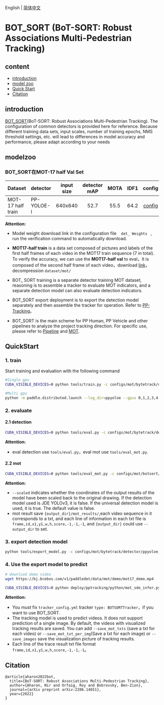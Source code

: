 English | [简体中文](README_cn.md)

# BOT_SORT (BoT-SORT: Robust Associations Multi-Pedestrian Tracking)

## content
- [introduction](#introduction)
- [model zoo](#modelzoo)
- [Quick Start](#QuickStart)
- [Citation](Citation)

## introduction
[BOT_SORT](https://arxiv.org/pdf/2206.14651v2.pdf)(BoT-SORT: Robust Associations Multi-Pedestrian Tracking). The configuration of common detectors is provided here for reference. Because different training data sets, input scales, number of training epochs, NMS threshold settings, etc. will lead to differences in model accuracy and performance, please adapt according to your needs

## modelzoo

### BOT_SORT在MOT-17 half Val Set

|  Dataset      |  detector     | input size  | detector mAP  |  MOTA  |  IDF1  |  config |
| :--------         | :-----      | :----:  | :------:  | :----: |:-----: |:----:   |
| MOT-17 half train | PP-YOLOE-l  | 640x640 |  52.7    |  55.5  |  64.2 |[config](./botsort_ppyoloe.yml) |


**Attention:**
  - Model weight download link in the configuration file ` ` ` det_ Weights ` ` `, run the verification command to automatically download.
  - **MOT17-half train** is a data set composed of pictures and labels of the first half frames of each video in the MOT17 train sequence (7 in total). To verify the accuracy, we can use the **MOT17-half val** to eval，It is composed of the second half frame of each video，download [link](https://bj.bcebos.com/v1/paddledet/data/mot/MOT17.zip)，decompression `dataset/mot/`

  - BOT_ SORT training is a separate detector training MOT dataset, reasoning is to assemble a tracker to evaluate MOT indicators, and a separate detection model can also evaluate detection indicators.
  - BOT_SORT export deployment is to export the detection model separately and then assemble the tracker for operation. Refer to [PP-Tracking](../../../deploy/pptracking/python)。
  - BOT_SORT is the main scheme for PP Human, PP Vehicle and other pipelines to analyze the project tracking direction. For specific use, please refer to [Pipeline](../../../deploy/pipeline) and [MOT](../../../deploy/pipeline/docs/tutorials/pphuman_mot.md).


## QuickStart

### 1. train
Start training and evaluation with the following command
```bash
#Single gpu
CUDA_VISIBLE_DEVICES=0 python tools/train.py -c configs/mot/bytetrack/detector/ppyoloe_crn_l_36e_640x640_mot17half.yml --eval --amp

#Multi gpu
python -m paddle.distributed.launch --log_dir=ppyoloe --gpus 0,1,2,3,4,5,6,7 tools/train.py -c configs/mot/bytetrack/detector/ppyoloe_crn_l_36e_640x640_mot17half.yml --eval --amp
```

### 2. evaluate
#### 2.1 detection
```bash
CUDA_VISIBLE_DEVICES=0 python tools/eval.py -c configs/mot/bytetrack/detector/ppyoloe_crn_l_36e_640x640_mot17half.yml
```

**Attention:**
 - eval detection use ```tools/eval.py```，eval mot use ```tools/eval_mot.py```.

#### 2.2 mot
```bash
CUDA_VISIBLE_DEVICES=0 python tools/eval_mot.py -c configs/mot/botsort/botsort_ppyoloe.yml --scaled=True
```
**Attention:**
 - `--scaled` indicates whether the coordinates of the output results of the model have been scaled back to the original drawing. If the detection model used is JDE YOLOv3, it is false. If the universal detection model is used, it is true. The default value is false.
 - mot result save `{output_dir}/mot_results/`,each video sequence in it corresponds to a txt, and each line of information in each txt file is `frame,id,x1,y1,w,h,score,-1,-1,-1`, and `{output_dir}` could  use `--output_dir` to set.

### 3. export detection model

```bash
python tools/export_model.py -c configs/mot/bytetrack/detector/ppyoloe_crn_l_36e_640x640_mot17half.yml --output_dir=output_inference -o weights=https://bj.bcebos.com/v1/paddledet/models/mot/ppyoloe_crn_l_36e_640x640_mot17half.pdparams
```

### 4. Use the export model to predict

```bash
# download demo video
wget https://bj.bcebos.com/v1/paddledet/data/mot/demo/mot17_demo.mp4

CUDA_VISIBLE_DEVICES=0 python deploy/pptracking/python/mot_sde_infer.py --model_dir=output_inference/ppyoloe_crn_l_36e_640x640_mot17half --tracker_config=deploy/pptracking/python/tracker_config.yml --video_file=mot17_demo.mp4 --device=GPU --threshold=0.5
```
**Attention:**
 - You must fix `tracker_config.yml` tracker `type: BOTSORTTracker`，if you want to use BOT_SORT.
 - The tracking model is used to predict videos. It does not support prediction of a single image. By default, the videos with visualized tracking results are saved. You can add `--save_mot_txts` (save a txt for each video) or `--save_mot_txt_per_img`(Save a txt for each image)  or `--save_images` save the visualization picture of tracking results.
 - Each line of the trace result txt file format `frame,id,x1,y1,w,h,score,-1,-1,-1`。


## Citation
```
@article{aharon2022bot,
  title={BoT-SORT: Robust Associations Multi-Pedestrian Tracking},
  author={Aharon, Nir and Orfaig, Roy and Bobrovsky, Ben-Zion},
  journal={arXiv preprint arXiv:2206.14651},
  year={2022}
}
```
